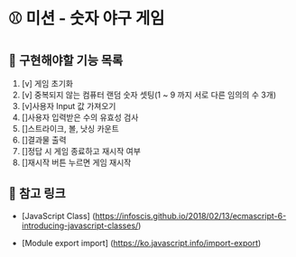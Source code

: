 # ⚾ 미션 - 숫자 야구 게임

## 🎯 구현해야할 기능 목록
1. [v] 게임 초기화
2. [v] 중복되지 않는 컴퓨터 랜덤 숫자 셋팅(1 ~ 9 까지 서로 다른 임의의 수 3개)
3. [v]사용자 Input 값 가져오기
4. []사용자 입력받은 수의 유효성 검사
5. []스트라이크, 볼, 낫싱 카운트 
6. []결과물 출력
7. []정답 시 게임 종료하고 재시작 여부
8. []재시작 버튼 누르면 게임 재시작

## 🔗 참고 링크 
- [JavaScript Class] (https://infoscis.github.io/2018/02/13/ecmascript-6-introducing-javascript-classes/)

- [Module export import] (https://ko.javascript.info/import-export)

